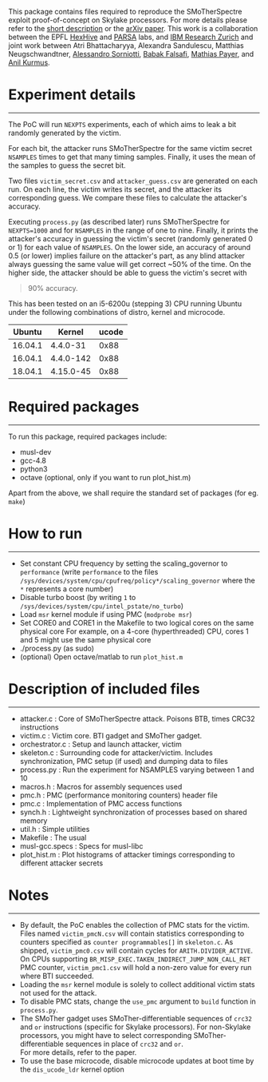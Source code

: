 This package contains files required to reproduce the SMoTherSpectre exploit
proof-of-concept on Skylake processors. For more details please refer to the
[short description](http://nebelwelt.net/blog/20190306-SMoTherSpectre.html) or
the [arXiv paper](https://arxiv.org/abs/1903.01843). This work is a
collaboration between the EPFL [HexHive](https://hexhive.epfl.ch) and
[PARSA](https://parsa.epfl.ch) labs, and [IBM Research
Zurich](https://www.zurich.ibm.com/systemsecurity/) and joint work between Atri
Bhattacharyya, Alexandra Sandulescu, Matthias Neugschwandtner, [Alessandro
Sorniotti](http://ale.sopit.net/), [Babak
Falsafi](https://people.epfl.ch/babak.falsafi), [Mathias
Payer](https://nebelwelt.net), and [Anil Kurmus](https://twitter.com/kurmus).


# Experiment details
--------------------

The PoC will run `NEXPTS` experiments, each of which aims to leak a bit randomly
generated by the victim.

For each bit, the attacker runs SMoTherSpectre for the same victim secret
`NSAMPLES` times to get that many timing samples.  Finally, it uses the mean of
the samples to guess the secret bit.

Two files `victim_secret.csv` and `attacker_guess.csv` are generated on each
run.  On each line, the victim writes its secret, and the attacker its
corresponding guess.  We compare these files to calculate the attacker's
accuracy. 

Executing `process.py` (as described later) runs SMoTherSpectre for
`NEXPTS=1000` and for `NSAMPLES` in the range of one to nine.  Finally, it
prints the attacker's accuracy in guessing the victim's secret (randomly
generated 0 or 1) for each value of `NSAMPLES`.  On the lower side, an accuracy
of around 0.5 (or lower) implies failure on the attacker's part, as any blind
attacker always guessing the same value will get correct ~50% of the time.  On
the higher side, the attacker should be able to guess the victim's secret with
>90% accuracy.

This has been tested on an i5-6200u (stepping 3) CPU running Ubuntu under the
following combinations of distro, kernel and microcode.

| Ubuntu | Kernel | ucode |  
|--------|--------|-------|
| 16.04.1 | 4.4.0-31  | 0x88 |
| 16.04.1 | 4.4.0-142 | 0x88 |
| 18.04.1 | 4.15.0-45 | 0x88 |


# Required packages
-------------------

To run this package, required packages include:
 - musl-dev
 - gcc-4.8
 - python3
 - octave (optional, only if you want to run plot_hist.m)
 
 Apart from the above, we shall require the standard set of packages (for eg. `make`)

# How to run
-------------

 - Set constant CPU frequency by setting the scaling_governor to `performance`
   (write `performance` to the files `/sys/devices/system/cpu/cpufreq/policy*/scaling_governor`
    where the `*` represents a core number)
 - Disable turbo boost (by writing `1` to `/sys/devices/system/cpu/intel_pstate/no_turbo`)
 - Load `msr` kernel module if using PMC (`modprobe msr`)
 - Set CORE0 and CORE1 in the Makefile to two logical cores on the same physical core
   For example, on a 4-core (hyperthreaded) CPU, cores 1 and 5 might use the same physical core
 - ./process.py (as sudo)
 - (optional) Open octave/matlab to run `plot_hist.m`


# Description of included files
-------------------------------

 - attacker.c : Core of SMoTherSpectre attack. Poisons BTB, times CRC32 instructions
 - victim.c : Victim core. BTI gadget and SMoTher gadget.
 - orchestrator.c : Setup and launch attacker, victim
 - skeleton.c : Surrounding code for attacker/victim. Includes synchronization, PMC setup (if used) and dumping data to files
 - process.py : Run the experiment for NSAMPLES varying between 1 and 10
 - macros.h : Macros for assembly sequences used
 - pmc.h : PMC (performance monitoring counters) header file
 - pmc.c : Implementation of PMC access functions
 - synch.h : Lightweight synchronization of processes based on shared memory
 - util.h : Simple utilities
 - Makefile : The usual
 - musl-gcc.specs : Specs for musl-libc
 - plot_hist.m : Plot histograms of attacker timings corresponding to different attacker secrets


# Notes
-------

- By default, the PoC enables the collection of PMC stats for the victim. 
  Files named `victim_pmcN.csv` will contain statistics corresponding to counters specified as `counter programmables[]` in `skeleton.c`. 
  As shipped, `victim_pmc0.csv` will contain cycles for `ARITH.DIVIDER_ACTIVE`.
  On CPUs supporting `BR_MISP_EXEC.TAKEN_INDIRECT_JUMP_NON_CALL_RET` PMC counter, `victim_pmc1.csv` will hold a non-zero value for every run where BTI succeeded. 
- Loading the `msr` kernel module is solely to collect additional victim stats not used for the attack.
- To disable PMC stats, change the `use_pmc` argument to `build` function in `process.py`.
- The SMoTher gadget uses SMoTher-differentiable sequences of `crc32` and `or` instructions (specific for Skylake processors). 
  For non-Skylake processors, you might have to select corresponding SMoTher-differentiable sequences in place of `crc32` and `or`.  
  For more details, refer to the paper.
- To use the base microcode, disable microcode updates at boot time by the `dis_ucode_ldr` kernel option
